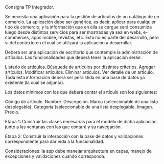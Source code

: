 Consigna TP Integrador.

Se necesita una aplicación para la gestión de artículos de un catálogo de un comercio. La aplicación debe ser genérica, es decir, aplicar para cualquier tipo de comercio; y la información que en ella se cargue será consumida luego desde distintos servicios para ser mostradas ya sea en webs, e-commerces, apps mobile, revistas, etc. Esto no es parte del desarrollo, pero sí del contexto en el cual se utilizará la aplicación a desarrollar.

Deberá ser una aplicación de escritorio que contemple la administración de artículos. Las funcionalidades que deberá tener la aplicación serán:

Listado de artículos.
Búsqueda de artículos por distintos criterios.
Agregar artículos.
Modificar artículos.
Eliminar artículos.
Ver detalle de un artículo.
Toda ésta información deberá ser persistida en una base de datos ya existente (la cual se adjunta).

Los datos mínimos con los que deberá contar el artículo son los siguientes:

Código de artículo.
Nombre.
Descripción.
Marca (seleccionable de una lista desplegable).
Categoría (seleccionable de una lista desplegable.
Imagen.
Precio.


Etapa 1: Construir las clases necesarias para el modelo de dicha aplicación junto a las ventanas con las que contará y su navegación.

Etapa 2: Construir la interacción con la base de datos y validaciones correspondiente para dar vida a la funcionalidad.

Consideraciones: la app debe manejar arquitectura en capas, manejo de excepciones y validaciones cuando corresponda.
